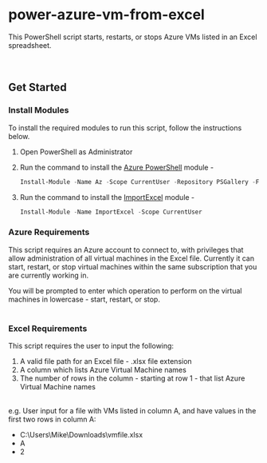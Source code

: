 # power-azure-vm-from-excel

This PowerShell script starts, restarts, or stops Azure VMs listed in an Excel spreadsheet. 
<br />
<br />
<br />
## Get Started  <br />
### Install Modules

To install the required modules to run this script, follow the instructions below.

1. Open PowerShell as Administrator
2. Run the command to install the [Azure PowerShell](https://docs.microsoft.com/en-us/powershell/azure/new-azureps-module-az?view=azps-8.0.0) module -
    ```powershell
    Install-Module -Name Az -Scope CurrentUser -Repository PSGallery -Force
    ```
    
3. Run the command to install the [ImportExcel](https://github.com/dfinke/ImportExcel) module - 
    ```powershell
    Install-Module -Name ImportExcel -Scope CurrentUser
    ```


### Azure Requirements  

This script requires an Azure account to connect to, with privileges that allow administration of all virtual machines in the Excel file. Currently it can start, restart, or stop virtual machines within the same subscription that you are currently working in. 

You will be prompted to enter which operation to perform on the virtual machines in lowercase - start, restart, or stop.   
<br />
### Excel Requirements

This script requires the user to input the following:

1. A valid file path for an Excel file - .xlsx file extension
2. A column which lists Azure Virtual Machine names
3. The number of rows in the column - starting at row 1 - that list Azure Virtual Machine names
<br />
e.g. User input for a file with VMs listed in column A, and have values in the first two rows in column A:
   
* C:\Users\Mike\Downloads\vmfile.xlsx
* A
* 2
   
